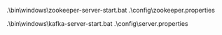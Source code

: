 

.\bin\windows\zookeeper-server-start.bat .\config\zookeeper.properties

.\bin\windows\kafka-server-start.bat .\config\server.properties